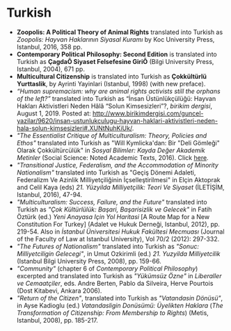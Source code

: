# Turkish

- **Zoopolis: A Political Theory of Animal Rights** translated into Turkish as _Zoopolis: Hayvan Haklarının Siyasal Kuramı_ by Koc University Press, Istanbul, 2016, 358 pp.
- **Contemporary Political Philosophy: Second Edition** is translated into Turkish as **ÇagdaÕ Siyaset Felsefesine GiriÕ** (Bilgi University Press, Istanbul, 2004), 671 pp.
- **Multicultural Citizenship** is translated into Turkish as **Çokkültürlü Yurttaslik**, by Ayrinti Yayinlari (Istanbul, 1998) (with new preface).
- _“Human supremacism: why are animal rights activists still the orphans of the left?”_ translated into Turkish as “İnsan Üstünlükçülüğü: Hayvan Hakları Aktivistleri Neden Hâlâ “Solun Kimsesizleri”?, _birikim dergisi_, August 1, 2019. Posted at: http://www.birikimdergisi.com/guncel-yazilar/9620/insan-ustunlukculugu-hayvan-haklari-aktivistleri-neden-hala-solun-kimsesizleri#.XUNtNuhKiUk/.
- _"The Essentialist Critique of Multiculturalism: Theory, Policies and Ethos"_ translated into Turkish as "Will Kymlicka'dan: Bir "Deli Gömleği" Olarak Çokkültürcülük" in _Sosyal Bilimler: Kayda Değer Akademik Metinler_ (Social Science: Noted Academic Texts, 2016). Click [here](http://www.sosyalbilimler.org/will-kymlickadan-bir-deli-gomlegi-olarak-cokkulturluluk-ceviri/).
- _"Transitional Justice, Federalism, and the Accommodation of Minority Nationalism"_ translated into Turkish as "Geçiş Dönemi Adaleti, Federalizm Ve Azinlik Milliyetçiliğinin İçselleştirilmesi" in Elçin Aktoprak and Celil Kaya (eds) _21\. Yüzyilda Milliyetçilik: Teori Ve Siyaset_ (İLETİŞİM, Istanbul, 2016), 47-94.
- _"Multiculturalism: Success, Failure, and the Future"_ translated into Turkish as _"Çok Kültürlülük: Başari, Başarisizlik ve Gelecek"_ in Fatih Öztürk (ed.) _Yeni Anayasa Için Yol Haritasi_ [A Route Map for a New Constitution For Turkey] (Adalet ve Hukuk Derneği, Istanbul, 2012), pp. 219-54\. Also in _İstanbul Üniversitesi Hukuk Fakültesi Mecmuası_ (Journal of the Faculty of Law at Istanbul University), Vol 70/2 (2012): 297-332.
- _"The Futures of Nationalism"_ translated into Turkish as _"Sonuc: Milliyetciligin Gelecegi"_, in Umut Ozkirimli (ed.) _21\. Yuzyilda Milliyetcilik_ (Istanbul Bilgi University Press, 2008), pp. 159-66.
- _"Community"_ (chapter 6 of _Contemporary Political Philosophy_) excerpted and translated into Turkish as _"Yükümsüz Özne"_ in _Liberaller ve Cemaatçiler_, eds. Andre Berten, Pablo da Silveira, Herve Pourtois (Dost Kitabevi, Ankara 2006).
- _"Return of the Citizen"_, translated into Turkish as _"Vatandasin Dönüsü"_, in Ayse Kadioglu (ed.) _Vatandasligin Donüsümü: Üyelikten Haklara_ (_The Transformation of Citizenship: From Membership to Rights_) (Metis, Istanbul, 2008), pp. 185-217.
